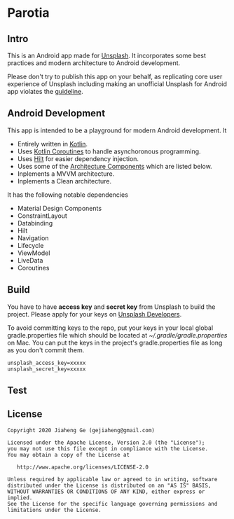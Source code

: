 # Parotia

## Intro
This is an Android app made for [Unsplash](https://unsplash.com). It incorporates some best practices and modern architecture to Android development. 

Please don't try to publish this app on your behalf, as replicating core user experience of Unsplash including making an unofficial Unsplash for Android app violates the [guideline](https://help.unsplash.com/en/articles/2511257-guideline-replicating-unsplash).

## Android Development
This app is intended to be a playground for modern Android development. It
- Entirely written in [Kotlin](https://kotlinlang.org).
- Uses [Kotlin Coroutines](https://kotlinlang.org/docs/reference/coroutines/coroutines-guide.html) to handle asynchoronous programming.
- Uses [Hilt](https://dagger.dev/hilt/) for easier dependency injection.
- Uses some of the [Architecture Components](https://developer.android.com/topic/libraries/architecture/) which are listed below.
- Inplements a MVVM architecture.
- Inplements a Clean architecture.

It has the following notable dependencies
- Material Design Components
- ConstraintLayout
- Databinding
- Hilt
- Navigation
- Lifecycle
- ViewModel
- LiveData
- Coroutines

## Build
You have to have **access key** and **secret key** from Unsplash to build the project. Please apply for your keys on [Unsplash Developers](https://unsplash.com/developers).

To avoid committing keys to the repo, put your keys in your local global gradle.properties file which should be located at *~/.gradle/gradle.properties* on Mac. You can put the keys in the project's gradle.properties file as long as you don't commit them.
```
unsplash_access_key=xxxxx
unsplash_secret_key=xxxxx
```

## Test

## License
    Copyright 2020 Jiaheng Ge (gejiaheng@gmail.com)

    Licensed under the Apache License, Version 2.0 (the "License");
    you may not use this file except in compliance with the License.
    You may obtain a copy of the License at

       http://www.apache.org/licenses/LICENSE-2.0

    Unless required by applicable law or agreed to in writing, software
    distributed under the License is distributed on an "AS IS" BASIS,
    WITHOUT WARRANTIES OR CONDITIONS OF ANY KIND, either express or implied.
    See the License for the specific language governing permissions and
    limitations under the License.
